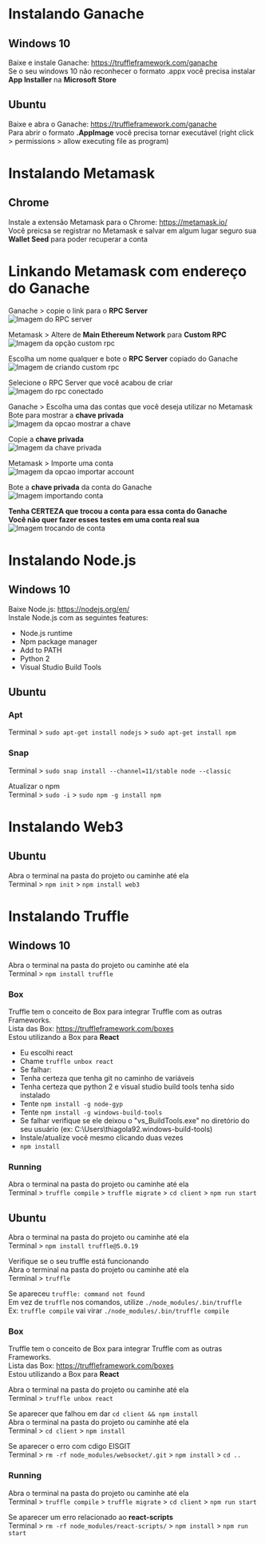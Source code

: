 # Instalando Ganache 

## Windows 10
Baixe e instale Ganache: https://truffleframework.com/ganache  
Se o seu windows 10 não reconhecer o formato .appx você precisa instalar **App Installer** na **Microsoft Store**  
    
## Ubuntu
Baixe e abra o Ganache: https://truffleframework.com/ganache  
Para abrir o formato **.AppImage** você precisa tornar executável (right click > permissions > allow executing file as program)  
# Instalando Metamask

## Chrome
Instale a extensão Metamask para o Chrome: https://metamask.io/  
Você preicsa se registrar no Metamask e salvar em algum lugar seguro sua **Wallet Seed** para poder recuperar a conta  
    
# Linkando Metamask com endereço do Ganache

Ganache > copie o link para o **RPC Server**  
![Imagem do RPC server](rpcServer.png)  

Metamask > Altere de **Main Ethereum Network** para **Custom RPC**   
![Imagem da opção custom rpc](customRPC.png)  

 Escolha um nome qualquer e bote o **RPC Server** copiado do Ganache  
![Imagem de criando custom rpc](customRPCsave.png)  

Selecione o RPC Server que você acabou de criar    
![Imagem do rpc conectado](foobar.png)  

Ganache > Escolha uma das contas que você deseja utilizar no Metamask  
Bote para mostrar a **chave privada**  
![Imagem da opcao mostrar a chave](showkey.png)  

Copie a **chave privada**  
![Imagem da chave privada](privatekey.png)  

Metamask > Importe uma conta  
![Imagem da opcao importar account](importaccount.png)  

Bote a **chave privada** da conta do Ganache  
![Imagem importando conta](importaccountkey.png)  

**Tenha CERTEZA que trocou a conta para essa conta do Ganache  
Você não quer fazer esses testes em uma conta real sua**  
![Imagem trocando de conta](changeaccount.png)  

# Instalando Node.js

## Windows 10
Baixe Node.js: https://nodejs.org/en/  
Instale Node.js com as seguintes features:
* Node.js runtime  
* Npm package manager  
* Add to PATH  
* Python 2   
* Visual Studio Build Tools  

## Ubuntu

### Apt
Terminal > `sudo apt-get install nodejs` > `sudo apt-get install npm`  

### Snap
Terminal > `sudo snap install --channel=11/stable node --classic`  

Atualizar o npm  
Terminal > `sudo -i` > `sudo npm -g install npm`  

# Instalando Web3

## Ubuntu
Abra o terminal na pasta do projeto ou caminhe até ela  
Terminal > `npm init` > `npm install web3`  

# Instalando Truffle

## Windows 10
Abra o terminal na pasta do projeto ou caminhe até ela  
Terminal > `npm install truffle`  

### Box
Truffle tem o conceito de Box para integrar Truffle com as outras Frameworks.  
Lista das Box: https://truffleframework.com/boxes  
Estou utilizando a Box para **React**  


* Eu escolhi react
* Chame `truffle unbox react`
 * Se falhar:
 * Tenha certeza que tenha git no caminho de variáveis
 * Tenha certeza que python 2 e visual studio build tools tenha sido instalado
 * Tente `npm install -g node-gyp`
 * Tente `npm install -g windows-build-tools`
  * Se falhar verifique se ele deixou o "vs_BuildTools.exe" no diretório do seu usuário (ex: C:\Users\thiagola92\.windows-build-tools)
  * Instale/atualize você mesmo clicando duas vezes
* `npm install`

### Running
Abra o terminal na pasta do projeto ou caminhe até ela   
Terminal > `truffle compile` > `truffle migrate` > `cd client` > `npm run start`  

## Ubuntu
Abra o terminal na pasta do projeto ou caminhe até ela   
Terminal > `npm install truffle@5.0.19`  

Verifique se o seu truffle está funcionando  
Abra o terminal na pasta do projeto ou caminhe até ela  
Terminal > `truffle`

Se apareceu `truffle: command not found`  
Em vez de `truffle` nos comandos, utilize `./node_modules/.bin/truffle`  
Ex: `truffle compile` vai virar `./node_modules/.bin/truffle compile`

### Box
Truffle tem o conceito de Box para integrar Truffle com as outras Frameworks.  
Lista das Box: https://truffleframework.com/boxes  
Estou utilizando a Box para **React**  

Abra o terminal na pasta do projeto ou caminhe até ela   
Terminal > `truffle unbox react`  

Se aparecer que falhou em dar `cd client && npm install`  
Abra o terminal na pasta do projeto ou caminhe até ela   
Terminal > `cd client` > `npm install` 

Se aparecer o erro com cdigo EISGIT  
Terminal > `rm -rf node_modules/websocket/.git` > `npm install` > `cd ..`  

### Running
Abra o terminal na pasta do projeto ou caminhe até ela   
Terminal > `truffle compile` > `truffle migrate` > `cd client` > `npm run start`  

Se aparecer um erro relacionado ao **react-scripts**  
Terminal > `rm -rf node_modules/react-scripts/` > `npm install` > `npm run start`  
